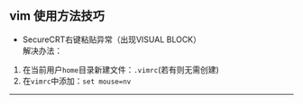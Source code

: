vim 使用方法技巧
-----------------
* SecureCRT右键粘贴异常（出现VISUAL BLOCK）<br>
解决办法：
1. 在当前用户`home`目录新建文件：`.vimrc`(若有则无需创建)<br>
2. 在`vimrc`中添加：`set mouse=nv`<br>

-----------------------------------------------------------

